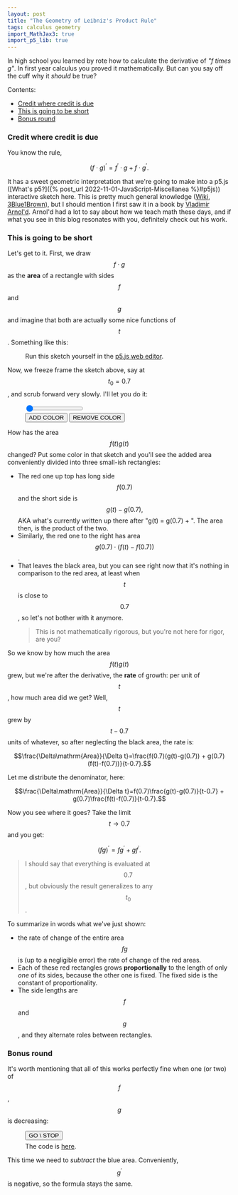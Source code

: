 ```yaml
---
layout: post
title: "The Geometry of Leibniz's Product Rule"
tags: calculus geometry
import_MathJax3: true
import_p5_lib: true
---
```


In high school you learned by rote how to calculate the derivative of *"f times g"*. In first year calculus you proved it mathematically. But can you say off the cuff why it *should* be true?
<!--more-->

Contents:
- [Credit where credit is due](#credit-where-credit-is-due)
- [This is going to be short](#this-is-going-to-be-short)
- [Bonus round](#bonus-round)

### Credit where credit is due

You know the rule, 

$$ (f\cdot g)^\prime = f^\prime \cdot g +f\cdot g^\prime .$$

It has a sweet geometric interpretation that we're going to make into a p5.js ([What's p5?]({% post_url 2022-11-01-JavaScript-Miscellanea %}#p5js)) interactive sketch here. This is pretty much general knowledge ([Wiki](https://en.wikipedia.org/wiki/Product_rule), [3Blue1Brown](https://www.3blue1brown.com/lessons/chain-rule-and-product-rule)), but I should mention I first saw it in a book by [Vladimir Arnol'd](https://en.wikipedia.org/wiki/Vladimir_Arnold). Arnol'd had a lot to say about how we teach math these days, and if what you see in this blog resonates with you, definitely check out his work.


### This is going to be short

Let's get to it. First, we draw $$ f\cdot g $$ as the **area** of a rectangle with sides $$ f $$ and $$ g $$ and imagine that both are actually some nice functions of $$ t $$. Something like this:

  <figure class="centerme">  
  <div id="fg"> </div>
  <figcaption class="centerme">
  Run this sketch yourself in the <a href="https://editor.p5js.org/Idan-Alter/sketches/0zK3E0gow">p5.js web editor</a>.
  </figcaption>
  </figure>

  <script>
  function skecth1(p) {
    p.f = (t) => Math.sqrt(t + 2);
    p.g = (t) => Math.sin(t);
    p.t = 0.2;
    p.setup = function () {
      p.createCanvas(350, 180);
      p.textSize(16);
    };
    p.draw = function () {
      p.background(220);
      let ft = 150 * p.f(p.t);
      let gt = 150 * p.g(p.t);
      p.t = p.t + 0.01;
      p.text("t = " + p.nfc(p.t, 2), p.width / 2 - 35, 20);
      p.translate(5, p.height - 5);
      p.scale(1, -1);
      p.beginShape();
      p.vertex(0, 0);
      p.vertex(ft, 0);
      p.vertex(ft, gt);
      p.vertex(0, gt);
      p.endShape(p.CLOSE);
      p.scale(1, -1);
      p.textSize(16);
      p.text("f(t) = " + p.nfc(p.f(p.t), 2), ft / 2 - 30, -5);
      p.text("g(t) = " + p.nfc(p.g(p.t), 2), 5, -gt / 2);
      if (p.t >= 2.9) {
        p.t = 0.2;
      }
    };
  }
  let fgsketch = new p5(skecth1,"fg");
  </script>

Now, we freeze frame the sketch above, say at $$ t_0 = 0.7 $$, and scrub forward very slowly. I'll let you do it:


<figure class="centerme">  
<input type="range" min="0" max="1.2" value="0" step = "0.01" width ="100%" id="dt_range">
<div id="sketch2div"> </div>
<button onclick="addColor()">ADD COLOR</button>
<button onclick="removeColor()">REMOVE COLOR</button>
</figure>

<script>
function addColor(){
  sketch2obj.color_flag = true;
}

function removeColor(){
  sketch2obj.color_flag = false;
}

let slider = document.getElementById("dt_range");
slider.oninput = function() {
    sketch2obj.dt = parseFloat(slider.value);
};
</script>
<script>
sketch2 = function (p) {
  p.f = (t) => Math.sqrt(t + 2);
  p.g = (t) => Math.sin(t);
  p.t = 0.7;
  p.dt = 0;
  p.color_flag = false;

  p.setup = function () {
    p.createCanvas(350, 180);
    p.textSize(16);
  };

  p.ft = 150 * p.f(p.t);
  p.gt = 150 * p.g(p.t);

  p.draw = function () {
    p.background(220);
    p.text(
      "t = " + p.nfc(p.t, 2) + " + " + p.nfc(p.dt, 2),
      p.width / 2 - 50,
      20
    );

    p.translate(5, p.height - 5);
    p.scale(1, -1);
    p.beginShape();
    p.vertex(0, 0);
    p.vertex(p.ft, 0);
    p.vertex(p.ft, p.gt);
    p.vertex(0, p.gt);
    p.endShape(p.CLOSE);

    p.fdt = 150 * p.f(p.t + p.dt);
    p.gdt = 150 * p.g(p.t + p.dt);

    if (p.color_flag){
    p.push();
    p.fill("rgba(255,0,0,0.5)");
    p.beginShape();
    p.vertex(p.ft, 0);
    p.vertex(p.ft, p.gdt);
    p.vertex(p.fdt, p.gdt);
    p.vertex(p.fdt, 0);
    p.endShape(p.CLOSE);

    p.beginShape();
    p.vertex(0, p.gt);
    p.vertex(0, p.gdt);
    p.vertex(p.fdt, p.gdt);
    p.vertex(p.fdt, p.gt);
    p.endShape(p.CLOSE);

    p.fill(0);
    p.beginShape();
    p.vertex(p.ft, p.gt);
    p.vertex(p.ft, p.gdt);
    p.vertex(p.fdt, p.gdt);
    p.vertex(p.fdt, p.gt);
    p.endShape(p.CLOSE);
    p.pop();
    } else {
    p.beginShape();
    p.vertex(0, 0);
    p.vertex(0, p.gdt);
    p.vertex(p.fdt, p.gdt);
    p.vertex(p.fdt, 0);
    p.endShape(p.CLOSE);
    };
    p.scale(1, -1);
    p.text("f(t) = f(0.7) + " + p.nfc((p.fdt-p.ft)/150, 2), p.fdt / 2 - 65, -5);
    p.text("g(t) = g(0.7) + " + p.nfc((p.gdt-p.gt)/150, 2), 5, -p.gdt / 2);
  };
};
let sketch2obj = new p5(sketch2,"sketch2div");
</script>

How has the area $$ f(t)g(t) $$ changed? Put some color in that sketch and you'll see the added area conveniently divided into three small-ish rectangles:
  - The red one up top has long side $$ f(0.7) $$ and the short side is $$ g(t) - g(0.7),$$ AKA what's currently written up there after "g(t) = g(0.7) + ". The area then, is the product of the two.
  - Similarly, the red one to the right has area  $$ g(0.7) \cdot (f(t) - f(0.7)) $$.
  - That leaves the black area, but you can see right now that it's nothing in comparison to the red area, at least when  $$ t $$ is close to $$ 0.7 $$, so let's not bother with it anymore. 
    >This is not mathematically rigorous, but you're not here for rigor, are you? 

So we know by how much the area $$ f(t)g(t) $$ grew, but we're after the derivative, the **rate** of growth: per unit of $$ t $$, how much area did we get? Well, $$ t $$ grew by $$ t-0.7 $$ units of whatever, so after neglecting the black area, the rate is:

  $$\frac{\Delta\mathrm{Area}}{\Delta t}=\frac{f(0.7)(g(t)-g(0.7)) + g(0.7)(f(t)-f(0.7))}{t-0.7}.$$

Let me distribute the denominator, here:

$$\frac{\Delta\mathrm{Area}}{\Delta t}=f(0.7)\frac{g(t)-g(0.7)}{t-0.7} + g(0.7)\frac{f(t)-f(0.7)}{t-0.7}.$$


Now you see where it goes?  Take the limit $$ t\to 0.7 $$ and you get:

$$ (fg)^\prime = fg^\prime + gf^\prime.$$
  
>I should say that everything is evaluated at $$0.7$$, but obviously the result generalizes to any $$ t_0 $$.


To summarize in words what we've just shown:
- the rate of change of the entire area $$ fg $$ is (up to a negligible error) the rate of change of the red areas.
-  Each of these red rectangles grows **proportionally** to the length of only *one* of its sides, because the other one is fixed. The fixed side is the constant of proportionality.
-  The side lengths are $$ f $$ and $$ g $$, and they alternate roles between rectangles.

### Bonus round
It's worth mentioning that all of this works perfectly fine when one (or two) of $$ f$$, $$ g $$ is decreasing:

<figure class="centerme"> 

<div style="margin-bottom: 5px;">
<button onclick="sketch3go()">GO \ STOP</button>
</div>
<div id="sketch3div"> </div>
<figcaption class="centerme">
The code is <a href="https://editor.p5js.org/Idan-Alter/sketches/b_1K-6Sr1">here</a>.
</figcaption>
</figure>

This time we need to *subtract* the blue area. Conveniently, $$ g^\prime $$ is negative, so the formula stays the same.

<script>
  gostoptoggle = true;
function sketch3go(){
  if (gostoptoggle){
    sketch3obj.loop()
  } else {
    sketch3obj.noLoop()
  }
  gostoptoggle = !gostoptoggle;
}
function sketch3(p){
 
p.f = (t) => Math.sqrt(t + 2);
p.g = (t) => Math.sin(t);
p.t = 1.7;
p.dt = 0;

p.setup = function() {
  p.createCanvas(350, 180);
  p.textSize(16);
  p.noLoop()
};

p.ft = 150 * p.f(p.t);
p.gt = 150 * p.g(p.t);
p.draw = function() {
  p.background(220);
  p.text("t = " + p.nfc(p.t, 2) + " + " + p.nfc(p.dt, 2), p.width / 2 - 70, 20);

  p.translate(5, p.height - 5);
  p.scale(1, -1);
  p.beginShape();
  p.vertex(0, 0);
  p.vertex(p.ft, 0);
  p.vertex(p.ft, p.gt);
  p.vertex(0, p.gt);
  p.endShape(p.CLOSE);

  p.fdt = 150 * p.f(p.t + p.dt);
  p.gdt = 150 * p.g(p.t + p.dt);

  p.push();
  p.fill("rgba(255,0,0,0.5)");

  p.beginShape();
  p.vertex(p.ft, 0);
  p.vertex(p.ft, p.gdt);
  p.vertex(p.fdt, p.gdt);
  p.vertex(p.fdt, 0);
  p.endShape(p.CLOSE);

  p.fill("rgba(0,0,255,0.5)");
  p.beginShape();
  p.vertex(0, p.gt);
  p.vertex(0, p.gdt);
  p.vertex(p.fdt, p.gdt);
  p.vertex(p.fdt, p.gt);
  p.endShape(p.CLOSE);

  p.fill(0);
  p.beginShape();
  p.vertex(p.ft, p.gt);
  p.vertex(p.ft, p.gdt);
  p.vertex(p.fdt, p.gdt);
  p.vertex(p.fdt, p.gt);
  p.endShape(p.CLOSE);
  p.pop();

  p.scale(1, -1);
  p.text("f(t) = f(1.7) + " + p.nfc((p.fdt-p.ft)/150, 2), p.fdt / 2 - 30, -5);
  p.text("g(t) = g(1.7) - " + p.nfc((p.gt-p.gdt)/150, 2), 5, -p.gdt / 2);
  p.dt = p.dt + 0.006;
  if (p.dt > 0.6) {
    p.dt = 0;
  };
};
}
let sketch3obj = new p5(sketch3, "sketch3div")
</script>